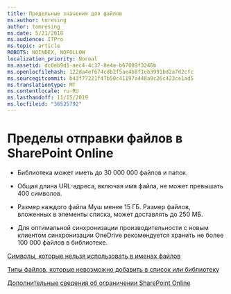```yaml
---
title: Предельные значения для файлов
ms.author: toresing
author: tomresing
ms.date: 5/21/2018
ms.audience: ITPro
ms.topic: article
ROBOTS: NOINDEX, NOFOLLOW
localization_priority: Normal
ms.assetid: dc0eb9d1-aec4-4c37-8e4a-b67089f3246b
ms.openlocfilehash: 122da4ef674cdb2f5ae4b8f1eb3991bd2a7d2cfc
ms.sourcegitcommit: b43f77221f47b50c41197a448a9c26c423ce1ad5
ms.translationtype: MT
ms.contentlocale: ru-RU
ms.lasthandoff: 11/15/2019
ms.locfileid: "36525792"
---
```

# <a name="file-upload-limits-in-sharepoint-online"></a>Пределы отправки файлов в SharePoint Online

- Библиотека может иметь до 30 000 000 файлов и папок.
    
- Общая длина URL-адреса, включая имя файла, не может превышать 400 символов.
    
- Размер каждого файла Муш менее 15 ГБ. Размер файлов, вложенных в элементы списка, может доставлять до 250 МБ.
    
- Для оптимальной синхронизации производительности с новым клиентом синхронизации OneDrive рекомендуется хранить не более 100 000 файлов в библиотеке. 
    
[Символы, которые нельзя использовать в именах файлов](https://go.microsoft.com/fwlink/?linkid=866430)
  
[Типы файлов, которые невозможно добавить в список или библиотеку](https://go.microsoft.com/fwlink/?linkid=273757)
  
[Дополнительные сведения об ограничении SharePoint Online](https://go.microsoft.com/fwlink/?linkid=271273)
  

